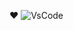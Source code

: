 

❤️ ![VsCode](https://img.shields.io/badge/VsCode-007ACC?logo=visual-studio-code&style=flat-square&logoColor=white)
